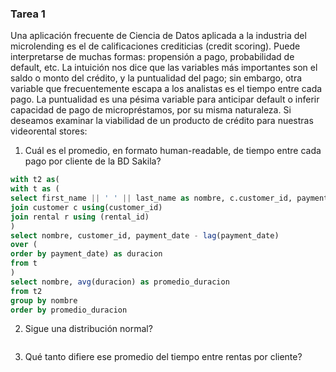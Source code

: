 ### Tarea 1

Una aplicación frecuente de Ciencia de Datos aplicada a la industria del microlending es el de calificaciones crediticias (credit scoring). Puede interpretarse de muchas formas: propensión a pago, probabilidad de default, etc. La intuición nos dice que las variables más importantes son el saldo o monto del crédito, y la puntualidad del pago; sin embargo, otra variable que frecuentemente escapa a los analistas es el tiempo entre cada pago. La puntualidad es una pésima variable para anticipar default o inferir capacidad de pago de micropréstamos, por su misma naturaleza. Si deseamos examinar la viabilidad de un producto de crédito para nuestras videorental stores:

1. Cuál es el promedio, en formato human-readable, de tiempo entre cada pago por cliente de la BD Sakila?
~~~ sql 
with t2 as(
with t as (
select first_name || ' ' || last_name as nombre, c.customer_id, payment_id, payment_date from payment p 
join customer c using(customer_id)
join rental r using (rental_id)
) 
select nombre, customer_id, payment_date - lag(payment_date) 
over (
order by payment_date) as duracion 
from t
)
select nombre, avg(duracion) as promedio_duracion 
from t2
group by nombre
order by promedio_duracion
~~~
2. Sigue una distribución normal?
~~~ sql 
~~~
3. Qué tanto difiere ese promedio del tiempo entre rentas por cliente?
~~~ sql 
~~~
